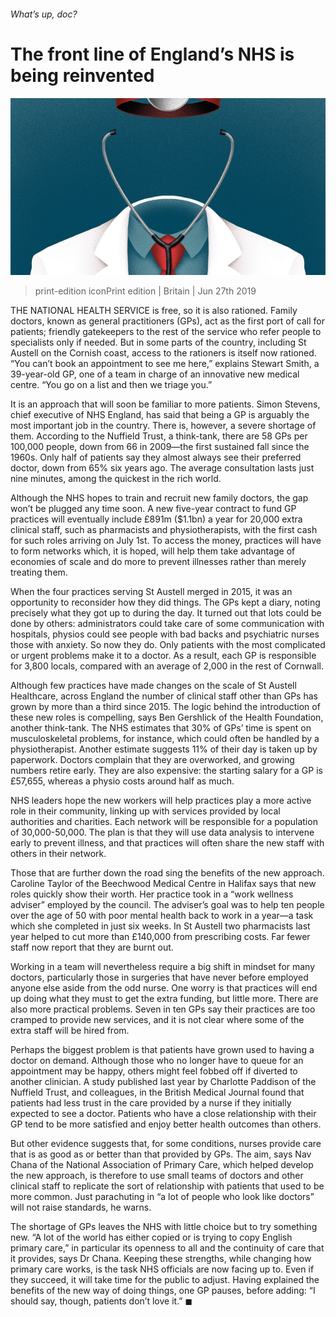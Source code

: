 ###### What’s up, doc?

# The front line of England’s NHS is being reinvented 

![image](images/20190629_brd001.jpg) 

> print-edition iconPrint edition | Britain | Jun 27th 2019 

THE NATIONAL HEALTH SERVICE is free, so it is also rationed. Family doctors, known as general practitioners (GPs), act as the first port of call for patients; friendly gatekeepers to the rest of the service who refer people to specialists only if needed. But in some parts of the country, including St Austell on the Cornish coast, access to the rationers is itself now rationed. “You can’t book an appointment to see me here,” explains Stewart Smith, a 39-year-old GP, one of a team in charge of an innovative new medical centre. “You go on a list and then we triage you.” 

It is an approach that will soon be familiar to more patients. Simon Stevens, chief executive of NHS England, has said that being a GP is arguably the most important job in the country. There is, however, a severe shortage of them. According to the Nuffield Trust, a think-tank, there are 58 GPs per 100,000 people, down from 66 in 2009—the first sustained fall since the 1960s. Only half of patients say they almost always see their preferred doctor, down from 65% six years ago. The average consultation lasts just nine minutes, among the quickest in the rich world. 

Although the NHS hopes to train and recruit new family doctors, the gap won’t be plugged any time soon. A new five-year contract to fund GP practices will eventually include £891m ($1.1bn) a year for 20,000 extra clinical staff, such as pharmacists and physiotherapists, with the first cash for such roles arriving on July 1st. To access the money, practices will have to form networks which, it is hoped, will help them take advantage of economies of scale and do more to prevent illnesses rather than merely treating them. 

When the four practices serving St Austell merged in 2015, it was an opportunity to reconsider how they did things. The GPs kept a diary, noting precisely what they got up to during the day. It turned out that lots could be done by others: administrators could take care of some communication with hospitals, physios could see people with bad backs and psychiatric nurses those with anxiety. So now they do. Only patients with the most complicated or urgent problems make it to a doctor. As a result, each GP is responsible for 3,800 locals, compared with an average of 2,000 in the rest of Cornwall. 

Although few practices have made changes on the scale of St Austell Healthcare, across England the number of clinical staff other than GPs has grown by more than a third since 2015. The logic behind the introduction of these new roles is compelling, says Ben Gershlick of the Health Foundation, another think-tank. The NHS estimates that 30% of GPs’ time is spent on musculoskeletal problems, for instance, which could often be handled by a physiotherapist. Another estimate suggests 11% of their day is taken up by paperwork. Doctors complain that they are overworked, and growing numbers retire early. They are also expensive: the starting salary for a GP is £57,655, whereas a physio costs around half as much. 

NHS leaders hope the new workers will help practices play a more active role in their community, linking up with services provided by local authorities and charities. Each network will be responsible for a population of 30,000-50,000. The plan is that they will use data analysis to intervene early to prevent illness, and that practices will often share the new staff with others in their network. 

Those that are further down the road sing the benefits of the new approach. Caroline Taylor of the Beechwood Medical Centre in Halifax says that new roles quickly show their worth. Her practice took in a “work wellness adviser” employed by the council. The adviser’s goal was to help ten people over the age of 50 with poor mental health back to work in a year—a task which she completed in just six weeks. In St Austell two pharmacists last year helped to cut more than £140,000 from prescribing costs. Far fewer staff now report that they are burnt out. 

Working in a team will nevertheless require a big shift in mindset for many doctors, particularly those in surgeries that have never before employed anyone else aside from the odd nurse. One worry is that practices will end up doing what they must to get the extra funding, but little more. There are also more practical problems. Seven in ten GPs say their practices are too cramped to provide new services, and it is not clear where some of the extra staff will be hired from. 

Perhaps the biggest problem is that patients have grown used to having a doctor on demand. Although those who no longer have to queue for an appointment may be happy, others might feel fobbed off if diverted to another clinician. A study published last year by Charlotte Paddison of the Nuffield Trust, and colleagues, in the British Medical Journal found that patients had less trust in the care provided by a nurse if they initially expected to see a doctor. Patients who have a close relationship with their GP tend to be more satisfied and enjoy better health outcomes than others. 

But other evidence suggests that, for some conditions, nurses provide care that is as good as or better than that provided by GPs. The aim, says Nav Chana of the National Association of Primary Care, which helped develop the new approach, is therefore to use small teams of doctors and other clinical staff to replicate the sort of relationship with patients that used to be more common. Just parachuting in “a lot of people who look like doctors” will not raise standards, he warns. 

The shortage of GPs leaves the NHS with little choice but to try something new. “A lot of the world has either copied or is trying to copy English primary care,” in particular its openness to all and the continuity of care that it provides, says Dr Chana. Keeping these strengths, while changing how primary care works, is the task NHS officials are now facing up to. Even if they succeed, it will take time for the public to adjust. Having explained the benefits of the new way of doing things, one GP pauses, before adding: “I should say, though, patients don’t love it.” ◼ 

